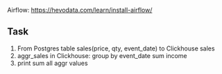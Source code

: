 Airflow: https://hevodata.com/learn/install-airflow/

## Task

1. From Postgres table sales(price, qty, event_date) to Clickhouse sales
2. aggr_sales in Clickhouse: group by event_date sum income
3. print sum all aggr values
